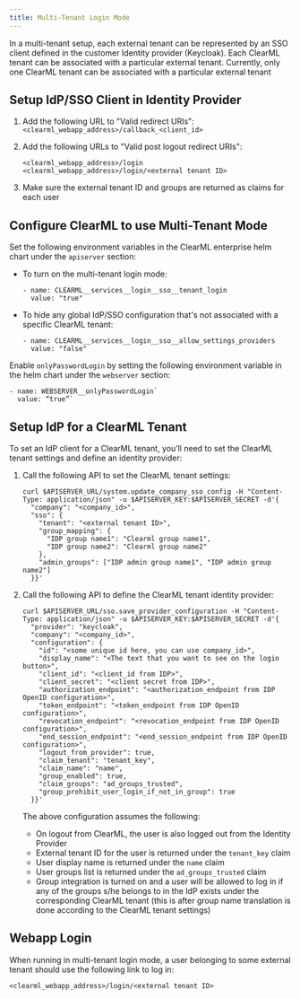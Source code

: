 ```yaml
---
title: Multi-Tenant Login Mode
---
```


In a multi-tenant setup, each external tenant can be represented by an SSO client defined in the customer Identity provider 
(Keycloak). Each ClearML tenant can be associated with a particular external tenant. Currently, only one 
ClearML tenant can be associated with a particular external tenant

## Setup IdP/SSO Client in Identity Provider

1. Add the following URL to "Valid redirect URIs": `<clearml_webapp_address>/callback_<client_id>`  
2. Add the following URLs to "Valid post logout redirect URIs": 

   ```
   <clearml_webapp_address>/login
   <clearml_webapp_address>/login/<external tenant ID>
   ```
3. Make sure the external tenant ID and groups are returned as claims for each user

## Configure ClearML to use Multi-Tenant Mode

Set the following environment variables in the ClearML enterprise helm chart under the `apiserver` section:  
* To turn on the multi-tenant login mode:

  ```
  - name: CLEARML__services__login__sso__tenant_login
    value: "true"
  ```
* To hide any global IdP/SSO configuration that's not associated with a specific ClearML tenant:  

  ```
  - name: CLEARML__services__login__sso__allow_settings_providers
    value: "false"
  ```
  
Enable `onlyPasswordLogin` by setting the following environment variable in the helm chart under the `webserver` section:

``` 
- name: WEBSERVER__onlyPasswordLogin`  
  value: “true”`
```

## Setup IdP for a ClearML Tenant

To set an IdP client for a ClearML tenant, you’ll need to set the ClearML tenant settings and define an identity provider:

1. Call the following API to set the ClearML tenant settings:

   ```
   curl $APISERVER_URL/system.update_company_sso_config -H "Content-Type: application/json" -u $APISERVER_KEY:$APISERVER_SECRET -d'{  
     "company": "<company_id>",  
     "sso": {  
       "tenant": "<external tenant ID>",  
       "group_mapping": {  
         "IDP group name1": "Clearml group name1",  
         "IDP group name2": "Clearml group name2"  
       },  
       "admin_groups": ["IDP admin group name1", "IDP admin group name2"]  
     }}'  
   ```
2. Call the following API to define the ClearML tenant identity provider:

   ```
   curl $APISERVER_URL/sso.save_provider_configuration -H "Content-Type: application/json" -u $APISERVER_KEY:$APISERVER_SECRET -d'{  
     "provider": "keycloak", 
     "company": "<company_id>",  
     "configuration": {  
       "id": "<some unique id here, you can use company_id>",  
       "display_name": "<The text that you want to see on the login button>",  
       "client_id": "<client_id from IDP>",  
       "client_secret": "<client secret from IDP>",  
       "authorization_endpoint": "<authorization_endpoint from IDP OpenID configuration>",  
       "token_endpoint": "<token_endpoint from IDP OpenID configuration>",  
       "revocation_endpoint": "<revocation_endpoint from IDP OpenID configuration>",  
       "end_session_endpoint": "<end_session_endpoint from IDP OpenID configuration>",  
       "logout_from_provider": true,  
       "claim_tenant": "tenant_key",  
       "claim_name": "name",  
       "group_enabled": true,  
       "claim_groups": "ad_groups_trusted",  
       "group_prohibit_user_login_if_not_in_group": true  
     }}'  
   ```
   The above configuration assumes the following:  
   * On logout from ClearML, the user is also logged out from the Identity Provider  
   * External tenant ID for the user is returned under the `tenant_key` claim  
   * User display name is returned under the `name` claim  
   * User groups list is returned under the `ad_groups_trusted` claim  
   * Group integration is turned on and a user will be allowed to log in if any of the groups s/he belongs to in the 
     IdP exists under the corresponding ClearML tenant (this is after group name translation is done according to the ClearML tenant settings)

## Webapp Login

When running in multi-tenant login mode, a user belonging to some external tenant should use the following link to log in:  

```
<clearml_webapp_address>/login/<external tenant ID>
```
